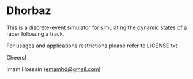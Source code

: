 # Dhorbaz

This is a discrete-event simulator for simulating the dynamic states of a racer following a track.

For usages and applications restrictions please refer to LICENSE.txt

Cheers!

Imam Hossain (emamhd@gmail.com)
